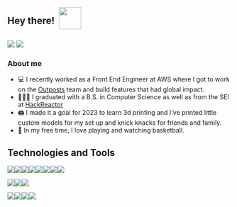 <div style="display: flex; align-items: center">
    <h2>Hey there!</h2><img style="margin-left: 10px;" height="50" width="auto" src="https://camo.githubusercontent.com/e8e7b06ecf583bc040eb60e44eb5b8e0ecc5421320a92929ce21522dbc34c891/68747470733a2f2f6d656469612e67697068792e636f6d2f6d656469612f6876524a434c467a6361737252346961377a2f67697068792e676966"/>
</div>

<a href="https://www.linkedin.com/in/jinhoo-bong/" target="_blank"><img src="https://img.shields.io/badge/LinkedIn-0077B5?style=for-the-badge&logo=linkedin&logoColor=white"/></a> <a href="mailto:jinhoobong@gmail.com" target="_blank"><img src="https://img.shields.io/badge/Gmail-D14836?style=for-the-badge&logo=gmail&logoColor=white"/></a>

### About me

- 💻 I recently worked as a Front End Engineer at AWS where I got to work on the [Outposts](https://aws.amazon.com/outposts/) team and build features that had global impact.
- 👨🏻‍🎓 I graduated with a B.S. in Computer Science as well as from the SEI at [HackReactor](https://www.hackreactor.com/coding-bootcamp?utm_source=Google&utm_medium=cpc&utm_term=hackreactor&utm_campaign=HR_Brand_Keywords_NAT&gclid=Cj0KCQjws4aKBhDPARIsAIWH0JXRMY6MnTo61BKLmNlyDe_VMNpYgTohnODZtar3n_YNZE0nA-bOIEsaAr4qEALw_wcB)
- 🖨️ I made it a goal for 2023 to learn 3d printing and I've printed little custom models for my set up and knick knacks for friends and family.
- 🏀 In my free time, I love playing and watching basketball.

## Technologies and Tools

<!-- ### Frontend -->
<p style="display: flex">
<img src="https://img.shields.io/badge/React-20232A?style=for-the-badge&logo=react&logoColor=61DAFB"/>
<img src="https://img.shields.io/badge/TypeScript-007ACC?style=for-the-badge&logo=typescript&logoColor=white"/>
<img src="https://img.shields.io/badge/JavaScript-323330?style=for-the-badge&logo=javascript&logoColor=F7DF1E"/>
<img src="https://img.shields.io/badge/Node.js-339933?style=for-the-badge&logo=nodedotjs&logoColor=white"/>
<img src="https://img.shields.io/badge/next%20js-000000?style=for-the-badge&logo=nextdotjs&logoColor=white
"/>
<img src="https://img.shields.io/badge/HTML5-E34F26?style=for-the-badge&logo=html5&logoColor=white"/>
<img src="https://img.shields.io/badge/CSS3-1572B6?style=for-the-badge&logo=css3&logoColor=white"/>
<img src="https://img.shields.io/badge/axios-671ddf?&style=for-the-badge&logo=axios&logoColor=white"/>
</p>

<!-- ### Backend -->
<!-- <p style="display: flex">
<img src="https://img.shields.io/badge/Express.js-000000?style=for-the-badge&logo=express&logoColor=white"/>
</p> -->

<!-- #### Databases -->
<p style="display: flex">
<img src="https://img.shields.io/badge/MySQL-00000F?style=for-the-badge&logo=mysql&logoColor=white"/>
<img src="https://img.shields.io/badge/PostgreSQL-316192?style=for-the-badge&logo=postgresql&logoColor=white"/>
<img src="https://img.shields.io/badge/MongoDB-4EA94B?style=for-the-badge&logo=mongodb&logoColor=white"/>
</p>

<!-- #### Dev Environment -->
<p style="display: flex">
<img src="https://img.shields.io/badge/Amazon_AWS-FF9900?style=for-the-badge&logo=amazonaws&logoColor=white"/>
<img src="https://img.shields.io/badge/Google_Cloud-4285F4?style=for-the-badge&logo=google-cloud&logoColor=white"/>
<img src="https://img.shields.io/badge/Git-F05032?style=for-the-badge&logo=git&logoColor=white"/>
<img src="https://img.shields.io/badge/Visual_Studio_Code-0078D4?style=for-the-badge&logo=visual%20studio%20code&logoColor=white"/>
</p>


<!-- Badges/Shields came from https://github.com/alexandresanlim/Badges4-README.md-Profile#-social- -->

<!--
**JinhooBong/JinhooBong** is a ✨ _special_ ✨ repository because its `README.md` (this file) appears on your GitHub profile.

Here are some ideas to get you started:

- 🔭 I’m currently working on ...
- 🌱 I’m currently learning ...
- 👯 I’m looking to collaborate on ...
- 🤔 I’m looking for help with ...
- 💬 Ask me about ...
- 📫 How to reach me: ...
- 😄 Pronouns: ...
- ⚡ Fun fact: ...
-->
